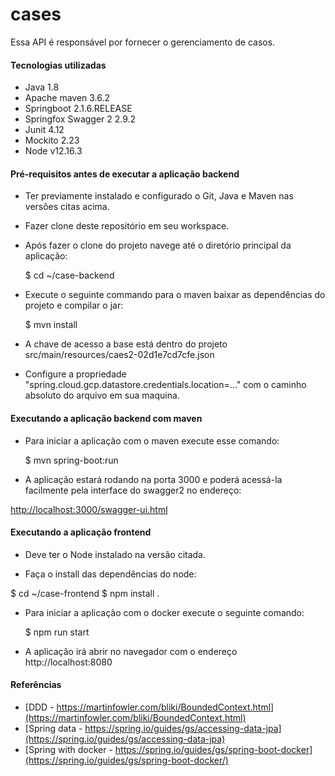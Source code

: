 # cases

Essa API é responsável por fornecer o gerenciamento de casos.


#### Tecnologias utilizadas

 * Java 1.8
 * Apache maven 3.6.2
 * Springboot 2.1.6.RELEASE
 * Springfox Swagger 2 2.9.2
 * Junit 4.12
 * Mockito 2.23
 * Node v12.16.3

#### Pré-requisitos antes de executar a aplicação backend

 * Ter previamente instalado e configurado o Git, Java e Maven nas versões citas acima.
  
 * Fazer clone deste repositório em seu workspace.
 
 * Após fazer o clone do projeto navege até o diretório principal da aplicação:
 
	$ cd ~/case-backend 

 * Execute o seguinte commando para o maven baixar as dependências do projeto e compilar o jar:

	$ mvn install
  
 * A chave de acesso a base está dentro do projeto src/main/resources/caes2-02d1e7cd7cfe.json
 
 * Configure a propriedade "spring.cloud.gcp.datastore.credentials.location=..." com o caminho absoluto do arquivo em sua maquina.
 
#### Executando a aplicação backend com maven

 *  Para iniciar a aplicação com o maven execute esse comando:
 
	$ mvn spring-boot:run
	
 * A aplicação estará rodando na porta 3000 e poderá acessá-la facilmente pela interface do swagger2 no endereço: 
 
[http://localhost:3000/swagger-ui.html](http://localhost:3000/swagger-ui.html)

#### Executando a aplicação frontend

 * Deve ter o Node instalado na versão citada.
	
 * Faça o install das dependências do node:
 
  $ cd ~/case-frontend
	$ npm install .
	
 * Para iniciar a aplicação com o docker execute o seguinte comando:
 
	$  npm run start
  
 * A aplicação irá abrir no navegador com o endereço http://localhost:8080
	
	

#### Referências

 * [DDD - https://martinfowler.com/bliki/BoundedContext.html](https://martinfowler.com/bliki/BoundedContext.html)
 * [Spring data - https://spring.io/guides/gs/accessing-data-jpa](https://spring.io/guides/gs/accessing-data-jpa)
 * [Spring with docker - https://spring.io/guides/gs/spring-boot-docker](https://spring.io/guides/gs/spring-boot-docker/)
	 
